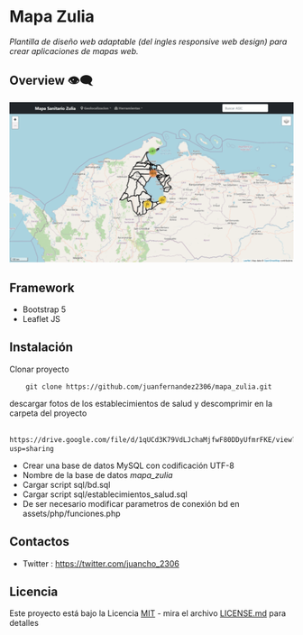 # Mapa Zulia
_Plantilla  de diseño web adaptable  (del ingles <i>responsive web design</i>) 
para crear aplicaciones de mapas web._

## Overview :eye_speech_bubble:

![Img overview project](assets/gif/mapa_zulia.gif)

## Framework
- Bootstrap 5
- Leaflet JS

## Instalación
Clonar proyecto
```
	git clone https://github.com/juanfernandez2306/mapa_zulia.git
```
descargar fotos de los establecimientos de salud y descomprimir en la carpeta del proyecto
```
	https://drive.google.com/file/d/1qUCd3K79VdLJchaMjfwF80DDyUfmrFKE/view?usp=sharing
```
- Crear una base de datos MySQL con codificación UTF-8
- Nombre de la base de datos <i>mapa_zulia</i>
- Cargar script sql/bd.sql
- Cargar script sql/establecimientos_salud.sql
- De ser necesario modificar parametros de conexión bd en assets/php/funciones.php

## Contactos
- Twitter : https://twitter.com/juancho_2306

## Licencia
Este proyecto está bajo la Licencia [MIT](/LICENSE) - mira el archivo [LICENSE.md](LICENSE.md) para detalles
